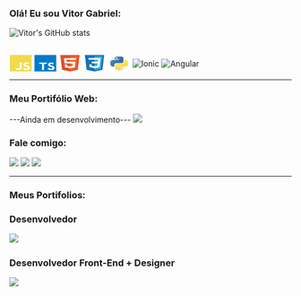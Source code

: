 ### Olá! Eu sou Vitor Gabriel:

<div align="left" style="display: inline_block">
  
![Vitor's GitHub stats](https://github-readme-stats.vercel.app/api?username=Vitor-Gabriel-KR&show_icons=true&theme=gruvbox)

  </div>

    

   



<div style="display: inline_block"><br>
  <img align="center" alt="Js" height="30" width="40" src="https://raw.githubusercontent.com/devicons/devicon/master/icons/javascript/javascript-plain.svg">
  <img align="center" alt="Ts" height="30" width="40" src="https://raw.githubusercontent.com/devicons/devicon/master/icons/typescript/typescript-plain.svg">
  <img align="center" alt="HTML" height="30" width="40" src="https://raw.githubusercontent.com/devicons/devicon/master/icons/html5/html5-original.svg">
  <img align="center" alt="CSS" height="30" width="40" src="https://raw.githubusercontent.com/devicons/devicon/master/icons/css3/css3-original.svg">
   <img align="center" alt="Python" height="30" width="40" src="https://raw.githubusercontent.com/devicons/devicon/master/icons/python/python-original.svg">
  <img align="center" alt="Ionic" height="30" width="40"  src="https://cdn.jsdelivr.net/gh/devicons/devicon/icons/ionic/ionic-original.svg" />
  <img align="center" alt="Angular" height="30" width="40" src="https://cdn.jsdelivr.net/gh/devicons/devicon/icons/angularjs/angularjs-original.svg" />
</div>

  ---
   ### Meu Portifólio Web:
   
  ---Ainda em desenvolvimento---
  <a href = "https://vitor-gabriel-kr.github.io/Portifolio-Final/"><img src="https://img.shields.io/badge/website-000000?style=for-the-badge&logo=About.me&logoColor=white" target="_blank"></a>
  
  ### Fale comigo:
 
<div>
   <a href="https://www.linkedin.com/in/vitor-gabriel-49a500269/" target="_blank"><img src="https://img.shields.io/badge/-LinkedIn-%230077B5?style=for-the-badge&logo=linkedin&logoColor=white" target="_blank"></a> 
 <a href="https://twitter.com/KroshaResheniye" target="_blank"><img src="https://img.shields.io/badge/Twitter-1DA1F2?style=for-the-badge&logo=twitter&logoColor=white" target="_blank"></a> 
  <a href = "https://mail.google.com/mail/u/0/#inbox"><img src="https://img.shields.io/badge/Gmail-D14836?style=for-the-badge&logo=gmail&logoColor=white" target="_blank"></a>
  
---
  
### Meus Portifolios:

</div>

  ### Desenvolvedor        

  <a href = "https://drive.google.com/file/d/1tYYIqNuHFjH6iErP0Fm1tCA_eDjmofPN/view?usp=sharing"><img src="https://img.shields.io/badge/UpWork-6FDA44?style=for-the-badge&logo=Upwork&logoColor=white" target="_blank"></a>
  ### Desenvolvedor Front-End + Designer 
 <a href = "https://drive.google.com/file/d/1N5ggASkTQQ0Oi-MN3vvsKp3rxkGZgJNv/view?usp=drive_link"><img src="https://img.shields.io/badge/UpWork-6FDA44?style=for-the-badge&logo=Upwork&logoColor=white" target="_blank"></a>
